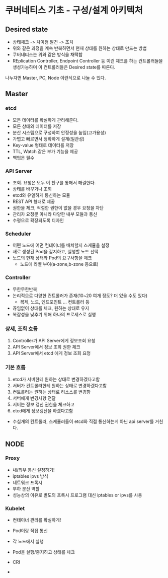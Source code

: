 # 쿠버네티스 기초 - 구성/설계 아키텍처
## Desired state
- 상태체크 -> 차이점 발견 -> 조치 
- 위와 같은 과정을 계속 반복하면서 현재 상태를 원하는 상태로 만드는 방법
- 쿠버네티스는 위와 같은 방식을 채택함
- REplication Controller, Endpoint Controller 등 이런 체크를 하는 컨트롤러들을 생성가능하며 이 컨트롤러들은 Desired state를 따른다.

나누자면 Master, PC, Node 이런식으로 나눌 수 있다.
## Master
### etcd
- 모든 데이터를 확실하게 관리해준다.
- 모든 상태와 데이터를 저장
- 분산 시스템으로 구성하여 안정성을 높임(고가용성)
- 가볍고 빠르면서 정확하게 설계(일관성)
- Key-value 형태로 데이터를 저장
- TTL, Watch 같은 부가 기능을 제공
- 백업은 필수

### API Server
- 조회. 요청은 모두 이 친구를 통해서 해결한다.
- 상태를 바꾸거나 조회
- etcd와 유일하게 통신하는 모듈
- REST API 형태로 제공
- 권한을 체크, 적절한 권한이 없을 경우 요청을 차단
- 관리자 요청뿐 아니라 다양한 내부 모듈과 통신
- 수평으로 확장되도록 디자인

### Scheduler
- 어떤 노드에 어떤 컨테이너를 배치할지 스케쥴을 설정
- 새로 생성된 Pod을 감지하고, 실행할 노드 선택
- 노드의 현재 상태와 Pod의 요구사항을 체크 
  - 노드에 라벨 부여(a-zone,b-zone 등으로)

### Controller 
- 무한무한반복
- 논리적으로 다양한 컨트롤러가 존재(10~20 여개 정도? 더 있을 수도 있다)
  - 복제, 노드, 엔드포인트 ... 컨트롤러 등 
- 끊임없이 상태를 체크, 원하는 상태로 유지
- 복잡성을 낮추기 위해 하나의 프로세스로 실행

### 상세, 조회 흐름
1. Controller가 API Server에게 정보조회 요청
2. API Server에서 정보 조회 권한 체크
3. API Server에서 etcd 에게 정보 조회 요청

### 기본 흐름
1. etcd가 서버한테 원하는 상태로 변경하겠다고함
2. 서버가 컨트롤러한테 원하는 상태로 변경하겠다고함
3. 컨트롤러는 원하는 상태로 리소스를 변경함
4. 서버에게 변경사항 전달
5. 서버는 정보 갱신 권한을 체크하고
6. etcd에게 정보갱신을 하겠다고함
- 수십개의 컨트롤러, 스케쥴러들이 etcd와 직접 통신하는게 아닌 api server를 거친다.

## NODE
### Proxy
- 내/외부 통신 설정하기!
- iptables ipvs 방식
- 네트워크 프록시
- 부하 분산 역할
- 성능상의 이유로 별도의 프록시 프로그램 대신 iptables or ipvs를 사용

### Kubelet 
- 컨테이너 관리를 확실하게!
- Pod이랑 직접 통신
- 각 노드에서 실행
- Pod을 실행/중지하고 상태를 체크
- CRI


- 






